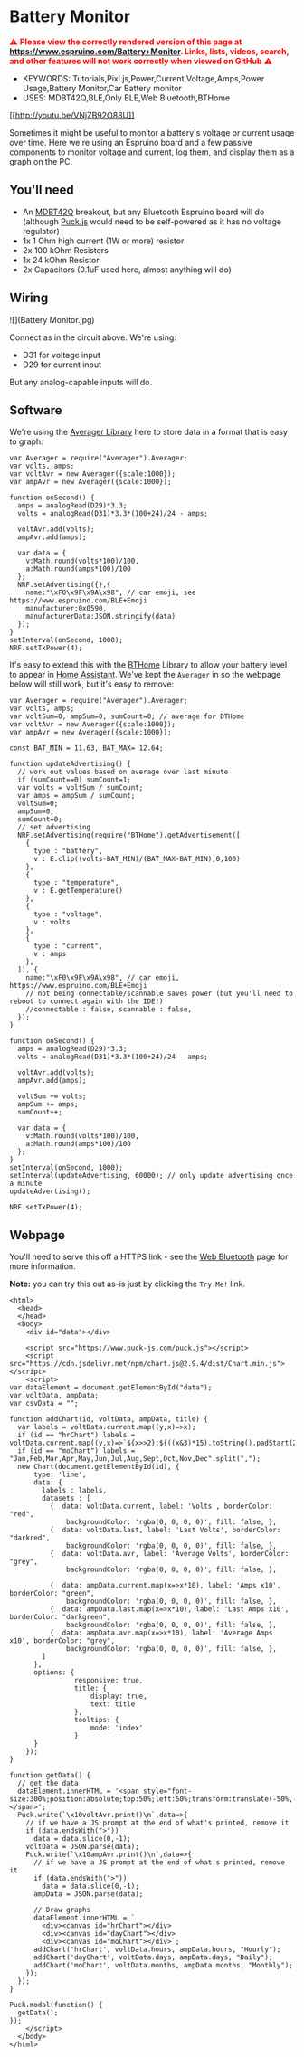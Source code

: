 <!--- Copyright (c) 2020 Gordon Williams, Pur3 Ltd. See the file LICENSE for copying permission. -->
Battery Monitor
================

<span style="color:red">:warning: **Please view the correctly rendered version of this page at https://www.espruino.com/Battery+Monitor. Links, lists, videos, search, and other features will not work correctly when viewed on GitHub** :warning:</span>

* KEYWORDS: Tutorials,Pixl.js,Power,Current,Voltage,Amps,Power Usage,Battery Monitor,Car Battery monitor
* USES: MDBT42Q,BLE,Only BLE,Web Bluetooth,BTHome

[[http://youtu.be/VNjZB92O88U]]

Sometimes it might be useful to monitor a battery's voltage or current usage over time. Here we're
using an Espruino board and a few passive components to monitor voltage and current, log them,
and display them as a graph on the PC.

You'll need
-----------

* An [MDBT42Q](/MDBT42Q) breakout, but any Bluetooth Espruino board will do (although [Puck.js](/Puck.js) would need to be self-powered as it has no voltage regulator)
* 1x 1 Ohm high current (1W or more) resistor
* 2x 100 kOhm Resistors
* 1x 24 kOhm Resistor
* 2x Capacitors (0.1uF used here, almost anything will do)

Wiring
------

![](Battery Monitor.jpg)

Connect as in the circuit above. We're using:

* D31 for voltage input
* D29 for current input

But any analog-capable inputs will do.

Software
--------

We're using the [Averager Library](/Averager) here to store data in
a format that is easy to graph:

```JS
var Averager = require("Averager").Averager;
var volts, amps;
var voltAvr = new Averager({scale:1000});
var ampAvr = new Averager({scale:1000});

function onSecond() {
  amps = analogRead(D29)*3.3;
  volts = analogRead(D31)*3.3*(100+24)/24 - amps;

  voltAvr.add(volts);
  ampAvr.add(amps);

  var data = {
    v:Math.round(volts*100)/100,
    a:Math.round(amps*100)/100
  };
  NRF.setAdvertising({},{
    name:"\xF0\x9F\x9A\x98", // car emoji, see https://www.espruino.com/BLE+Emoji
    manufacturer:0x0590,
    manufacturerData:JSON.stringify(data)
  });
}
setInterval(onSecond, 1000);
NRF.setTxPower(4);
```

It's easy to extend this with the [BTHome](/BTHome) Library to allow your
battery level to appear in  [Home Assistant](https://www.home-assistant.io/). We've kept the `Averager` in
so the webpage below will still work, but it's easy to remove:

```JS
var Averager = require("Averager").Averager;
var volts, amps;
var voltSum=0, ampSum=0, sumCount=0; // average for BTHome
var voltAvr = new Averager({scale:1000});
var ampAvr = new Averager({scale:1000});

const BAT_MIN = 11.63, BAT_MAX= 12.64;

function updateAdvertising() {
  // work out values based on average over last minute
  if (sumCount==0) sumCount=1;
  var volts = voltSum / sumCount;
  var amps = ampSum / sumCount;
  voltSum=0;
  ampSum=0;
  sumCount=0;
  // set advertising
  NRF.setAdvertising(require("BTHome").getAdvertisement([
    {
      type : "battery",
      v : E.clip((volts-BAT_MIN)/(BAT_MAX-BAT_MIN),0,100)
    },
    {
      type : "temperature",
      v : E.getTemperature()
    },
    {
      type : "voltage",
      v : volts
    },
    {
      type : "current",
      v : amps
    },
  ]), {
    name:"\xF0\x9F\x9A\x98", // car emoji, https://www.espruino.com/BLE+Emoji
    // not being connectable/scannable saves power (but you'll need to reboot to connect again with the IDE!)
    //connectable : false, scannable : false,
  });
}

function onSecond() {
  amps = analogRead(D29)*3.3;
  volts = analogRead(D31)*3.3*(100+24)/24 - amps;

  voltAvr.add(volts);
  ampAvr.add(amps);

  voltSum += volts;
  ampSum += amps;
  sumCount++;

  var data = {
    v:Math.round(volts*100)/100,
    a:Math.round(amps*100)/100
  };
}
setInterval(onSecond, 1000);
setInterval(updateAdvertising, 60000); // only update advertising once a minute
updateAdvertising();

NRF.setTxPower(4);
```


Webpage
-------

You'll need to serve this off a HTTPS link - see the [Web Bluetooth](/Web+Bluetooth) page
for more information.

**Note:** you can try this out as-is just by clicking the `Try Me!` link.

```HTML_demo_link
<html>
  <head>
  </head>
  <body>
    <div id="data"></div>

    <script src="https://www.puck-js.com/puck.js"></script>
    <script src="https://cdn.jsdelivr.net/npm/chart.js@2.9.4/dist/Chart.min.js"></script>
    <script>
var dataElement = document.getElementById("data");
var voltData, ampData;
var csvData = "";

function addChart(id, voltData, ampData, title) {
  var labels = voltData.current.map((y,x)=>x);
  if (id == "hrChart") labels = voltData.current.map((y,x)=>`${x>>2}:${((x&3)*15).toString().padStart(2,0)}`);
  if (id == "moChart") labels = "Jan,Feb,Mar,Apr,May,Jun,Jul,Aug,Sept,Oct,Nov,Dec".split(",");
  new Chart(document.getElementById(id), {
      type: 'line',
      data: {
        labels : labels,
        datasets : [
          {  data: voltData.current, label: 'Volts', borderColor: "red",
              backgroundColor: 'rgba(0, 0, 0, 0)', fill: false, },
          {  data: voltData.last, label: 'Last Volts', borderColor: "darkred",
              backgroundColor: 'rgba(0, 0, 0, 0)', fill: false, },
          {  data: voltData.avr, label: 'Average Volts', borderColor: "grey",
              backgroundColor: 'rgba(0, 0, 0, 0)', fill: false, },

          {  data: ampData.current.map(x=>x*10), label: 'Amps x10', borderColor: "green",
              backgroundColor: 'rgba(0, 0, 0, 0)', fill: false, },
          {  data: ampData.last.map(x=>x*10), label: 'Last Amps x10', borderColor: "darkgreen",
              backgroundColor: 'rgba(0, 0, 0, 0)', fill: false, },
          {  data: ampData.avr.map(x=>x*10), label: 'Average Amps x10', borderColor: "grey",
              backgroundColor: 'rgba(0, 0, 0, 0)', fill: false, },
        ]
      },
      options: {
				responsive: true,
				title: {
					display: true,
					text: title
				},
				tooltips: {
					mode: 'index'
				}
      }
    });
}

function getData() {
  // get the data
  dataElement.innerHTML = '<span style="font-size:300%;position:absolute;top:50%;left:50%;transform:translate(-50%,-50%)">Loading...</span>';
  Puck.write(`\x10voltAvr.print()\n`,data=>{
    // if we have a JS prompt at the end of what's printed, remove it
    if (data.endsWith(">"))
      data = data.slice(0,-1);
    voltData = JSON.parse(data);
    Puck.write(`\x10ampAvr.print()\n`,data=>{
      // if we have a JS prompt at the end of what's printed, remove it
      if (data.endsWith(">"))
        data = data.slice(0,-1);
      ampData = JSON.parse(data);

      // Draw graphs
      dataElement.innerHTML = `
        <div><canvas id="hrChart"></div>
        <div><canvas id="dayChart"></div>
        <div><canvas id="moChart"></div>`;
      addChart('hrChart', voltData.hours, ampData.hours, "Hourly");
      addChart('dayChart', voltData.days, ampData.days, "Daily");
      addChart('moChart', voltData.months, ampData.months, "Monthly");
    });
  });
}

Puck.modal(function() {
  getData();
});
    </script>
  </body>
</html>
```
